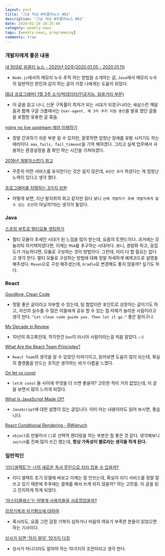 ```yaml
---
layout: post
title: "그냥 저냥 #위클리뉴스 #61"
description: "그냥 저냥 #위클리뉴스 #61"
date: 2020-01-20 10:35:00
category: weekly-news
tags: [weekly-news, programming]
comments: true
---
```


### 개발자에게 좋은 내용

[내 맘대로 위클리 뉴스 - 2020년 02주(2020.01.05 - 2020.01.11)](https://www.sangkon.com/sigamdream_weekly_2020_02/)

- `Node.js`에서의 메모리 누수 추적 하는 방법을 소개하는 글, `Java`에서 메모리 누수의 일반적인 원인과 감지 하는 글이 가장 나에게는 도움이 되었다.

[[B급 프로그래머] 1월 3주 소식(빅데이터/인공지능, 읽을거리 부문)](http://jhrogue.blogspot.com/2020/01/b-1-3.html)

- 이 글을 읽고 나니, 신문 구독률이 최저가 되는 시대가 되었구나라는 새삼스런 깨달음과 함께 구글 크롬에서는 `User-agent, 제 3자 쿠키 지원 중단`을 발표 했던 글들을 포함한 유용한 글 묶음.

[nginx no live upstream 에러 이해하기](https://brunch.co.kr/@alden/58)

- 정말 간과하기 쉬운 부분 일 수 있지만, 잘못하면 엄청난 장애를 유발 시키기도 하는 에러이다. `max_fails, fail_timeout`을 기억 해야겠다. 그리고 실제 업무에서 사용하는 환경설정을 좀 확인 하는 시간을 가져야겠다.

[2019년 개발자스럽다 회고](https://blog.gaerae.com/2019/12/retrospective.html)

- 꾸준히 어떤 서비스를 유지한다는 것은 쉽지 않은데, `4년간 유지` 하셨다는 게 엄청난 노력이 있다고 생각 했다.

[프로그래머를 지탱하는 3가지 성분](https://speakerdeck.com/totuworld/peurogeuraemeoreul-jitaenghaneun-3gaji-seongbun?slide=106)

- 어떻게 보면, 지난 발자취의 회고 같지만 읽다 보니 `선배 개발자가 후배 개발자에게 할 수 있는 조언`이 아닐까?라는 생각이 들었다.

### Java

[스프링 부트로 멀티모듈 셋팅하기](https://taetaetae.github.io/2020/01/19/spring-boot-maven-multi-module/)

- 멀티 모듈이 추세인 시대가 된 느낌을 많이 받는데, 요즘의 트렌드이다. 과거에는 모놀리틱 아키텍처였다면, 이제는 `MSA`를 추구하는 시대이다. 보니, 경량화 하고, 응집도가 가능하다면, 모듈로 구성하는 것이 방법이다. 그런데, 미리 다 할 필요는 없다고 생각 한다. 멀티 모듈로 구성하는 방법에 대해 정말 자세하게 예제코드로 설명을 해주셨다. `Maven`으로 구성 해주셨는데, `Gradle`로 변경해도 좋지 않을까? 싶기도 하다.

### React

[Goodbye, Clean Code](https://overreacted.io/goodbye-clean-code/)

- 정말 좋은 글이라고 자부할 수 있는데, 팀 협업이란 포인트로 성장하는 글이기도 하고, 자신의 실수를 수 많은 이들에게 공유 할 수 있는 점 자체가 놀라운 사람이라고 생각 한다. `"Let clean code guide you. Then let it go."` 좋은 말이구나.

[My Decade in Review](https://overreacted.io/my-decade-in-review/)

- 10년의 회고록인데, 착각한건 `Dan`이 러시아 사람이라는걸 처음 알았다..:-)

[What Are the React Team Principles?](https://overreacted.io/what-are-the-react-team-principles/)

- `React Team`의 생각을 알 수 있었던 이야기이고, 읽어보면 도움이 많이 되는데, 확실히 플랫폼을 만드는 조직은 생각하는 바가 다름을 느꼈다.

[On let vs const](https://overreacted.io/on-let-vs-const/)

- `let과 const` 둘 사이에 무엇을 더 쓰면 좋을까? 고민한 적이 거의 없었는데, 이 글을 보면서 많이 느끼게 되었다.

[What Is JavaScript Made Of?](https://overreacted.io/what-is-javascript-made-of/)

- `JavaScript`에 대한 설명이 있는 글입니다. 이미 아는 내용이라도 읽어 보시면, 좋습니다.

[React Conditional Rendering - RWieruch](https://www.robinwieruch.de/conditional-rendering-react)

- `object`로 만들어서 `[]`로 선택적 렌더링을 하는 부분은 참 좋은 것 같다. 생각해보니 `switch`를 진짜 많이 쓰긴 했는데, **항상 가독성이 별로라는 생각을 하게 된다.**

### 일반적인

['리디셀렉트'는 나의 새로운 독서 루틴으로 자리 잡을 수 있을까?](https://ppss.kr/archives/210612)

- 리디 셀렉트 초기 모델에 써보고 이제는 잘 안쓰는데, 확실히 리디 서비스를 정말 잘 쓰고 있기 때문에 추후에는 결제를 해서 쓰게 되지 않을까? 하는 고민을. 이 글을 읽고 진지하게 하게 되었다.

['마스터클래스'는 어떻게 사용자들을 사로잡았을까?](https://ppss.kr/archives/210144)

[감정기복과 자기혐오에 대하여](https://ppss.kr/archives/210119)

- 혹시라도, 요즘 그런 감정 기복이 심하거나 마음의 여유가 부족한 분들이 읽었으면 하는 기사이다.

[상사가 되면 '하지 말자' 10가지 다짐](https://ppss.kr/archives/209948)

- 상사가 아니더라도 알아야 하는 10가지의 조언이라고 생각 한다.
